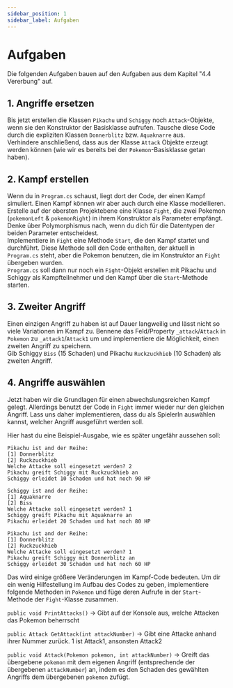 ```yaml
---
sidebar_position: 1
sidebar_label: Aufgaben
---
```


# Aufgaben

Die folgenden Aufgaben bauen auf den Aufgaben aus dem Kapitel "4.4 Vererbung" auf.

## 1. Angriffe ersetzen

Bis jetzt erstellen die Klassen `Pikachu` und `Schiggy` noch `Attack`-Objekte, wenn sie den Konstruktor der Basisklasse aufrufen. Tausche diese Code durch die expliziten Klassen `Donnerblitz` bzw. `Aquaknarre` aus.<br/>
Verhindere anschließend, dass aus der Klasse `Attack` Objekte erzeugt werden können (wie wir es bereits bei der `Pokemon`-Basisklasse getan haben).

## 2. Kampf erstellen

Wenn du in `Program.cs` schaust, liegt dort der Code, der einen Kampf simuliert. Einen Kampf können wir aber auch durch eine Klasse modellieren.<br/>
Erstelle auf der obersten Projektebene eine Klasse `Fight`, die zwei Pokemon (`pokemonLeft` & `pokemonRight`) in ihrem Konstruktor als Parameter empfängt. Denke über Polymorphismus nach, wenn du dich für die Datentypen der beiden Parameter entscheidest.<br/>
Implementiere in `Fight` eine Methode `Start`, die den Kampf startet und durchführt. Diese Methode soll den Code enthalten, der aktuell in `Program.cs` steht, aber die Pokemon benutzen, die im Konstruktor an `Fight` übergeben wurden.<br/>
`Program.cs` soll dann nur noch ein `Fight`-Objekt erstellen mit Pikachu und Schiggy als Kampfteilnehmer und den Kampf über die `Start`-Methode starten.

## 3. Zweiter Angriff

Einen einzigen Angriff zu haben ist auf Dauer langweilig und lässt nicht so viele Variationen im Kampf zu. Bennene das Feld/Property `_attack`/`Attack` in `Pokemon` zu `_attack1`/`Attack1` um und implementiere die Möglichkeit, einen zweiten Angriff zu speichern.<br/>
Gib Schiggy `Biss` (15 Schaden) und Pikachu `Ruckzuckhieb` (10 Schaden) als zweiten Angriff.

## 4. Angriffe auswählen

Jetzt haben wir die Grundlagen für einen abwechslungsreichen Kampf gelegt. Allerdings benutzt der Code in `Fight` immer wieder nur den gleichen Angriff. Lass uns daher implementieren, dass du als SpielerIn auswählen kannst, welcher Angriff ausgeführt werden soll.

Hier hast du eine Beispiel-Ausgabe, wie es später ungefähr aussehen soll:
```
Pikachu ist and der Reihe:
[1] Donnerblitz
[2] Ruckzuckhieb
Welche Attacke soll eingesetzt werden? 2
Pikachu greift Schiggy mit Ruckzuckhieb an
Schiggy erleidet 10 Schaden und hat noch 90 HP

Schiggy ist and der Reihe:
[1] Aquaknarre
[2] Biss
Welche Attacke soll eingesetzt werden? 1
Schiggy greift Pikachu mit Aquaknarre an
Pikachu erleidet 20 Schaden und hat noch 80 HP

Pikachu ist and der Reihe:
[1] Donnerblitz
[2] Ruckzuckhieb
Welche Attacke soll eingesetzt werden? 1
Pikachu greift Schiggy mit Donnerblitz an
Schiggy erleidet 30 Schaden und hat noch 60 HP
```

Das wird einige größere Veränderungen im Kampf-Code bedeuten. Um dir ein wenig Hilfestellung im Aufbau des Codes zu geben, implementiere folgende Methoden in `Pokemon` und füge deren Aufrufe in der `Start`-Methode der `Fight`-Klasse zusammen.

`public void PrintAttacks()` -> Gibt auf der Konsole aus, welche Attacken das Pokemon beherrscht

`public Attack GetAttack(int attackNumber)` -> Gibt eine Attacke anhand ihrer Nummer zurück. 1 ist Attack1, ansonsten Attack2

`public void Attack(Pokemon pokemon, int attackNumber)` -> Greift das übergebene `pokemon` mit dem eigenen Angriff (entsprechende der übergebenen `attackNumber`) an, indem es den Schaden des gewählten Angriffs dem übergebenen `pokemon` zufügt.